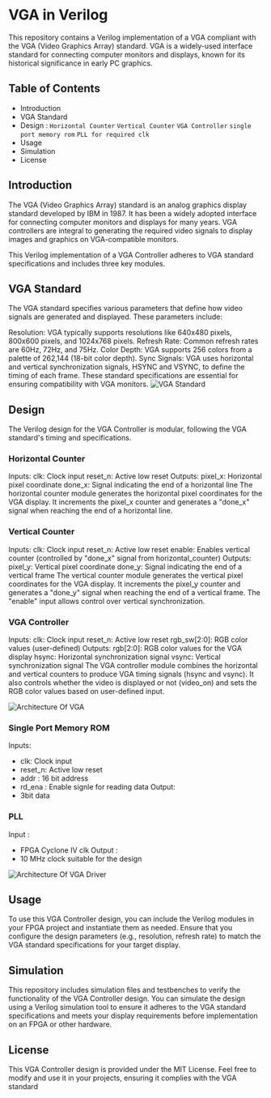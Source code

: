 # VGA in Verilog
This repository contains a Verilog implementation of a VGA compliant with the VGA (Video Graphics Array) standard. VGA is a widely-used interface standard for connecting computer monitors and displays, known for its historical significance in early PC graphics.

## Table of Contents
- Introduction
- VGA Standard
- Design :
   `Horizontal Counter`  `Vertical Counter`   `VGA Controller` `single port memory rom` `PLL for required clk`
-  Usage
-  Simulation
-  License

## Introduction
The VGA (Video Graphics Array) standard is an analog graphics display standard developed by IBM in 1987. It has been a widely adopted interface for connecting computer monitors and displays for many years. VGA controllers are integral to generating the required video signals to display images and graphics on VGA-compatible monitors.

This Verilog implementation of a VGA Controller adheres to VGA standard specifications and includes three key modules.

## VGA Standard
The VGA standard specifies various parameters that define how video signals are generated and displayed. These parameters include:

Resolution: VGA typically supports resolutions like 640x480 pixels, 800x600 pixels, and 1024x768 pixels.
Refresh Rate: Common refresh rates are 60Hz, 72Hz, and 75Hz.
Color Depth: VGA supports 256 colors from a palette of 262,144 (18-bit color depth).
Sync Signals: VGA uses horizontal and vertical synchronization signals, HSYNC and VSYNC, to define the timing of each frame.
These standard specifications are essential for ensuring compatibility with VGA monitors.
![VGA Standard](https://i.ibb.co/GCxpX3b/Screenshot-2023-09-12-032527.png)
## Design
The Verilog design for the VGA Controller is modular, following the VGA standard's timing and specifications.

### Horizontal Counter
Inputs:
clk: Clock input
reset_n: Active low reset
Outputs:
pixel_x: Horizontal pixel coordinate
done_x: Signal indicating the end of a horizontal line
The horizontal counter module generates the horizontal pixel coordinates for the VGA display. It increments the pixel_x counter and generates a "done_x" signal when reaching the end of a horizontal line.

### Vertical Counter
Inputs:
clk: Clock input
reset_n: Active low reset
enable: Enables vertical counter (controlled by "done_x" signal from horizontal_counter)
Outputs:
pixel_y: Vertical pixel coordinate
done_y: Signal indicating the end of a vertical frame
The vertical counter module generates the vertical pixel coordinates for the VGA display. It increments the pixel_y counter and generates a "done_y" signal when reaching the end of a vertical frame. The "enable" input allows control over vertical synchronization.

### VGA Controller
Inputs:
clk: Clock input
reset_n: Active low reset
rgb_sw[2:0]: RGB color values (user-defined)
Outputs:
rgb[2:0]: RGB color values for the VGA display
hsync: Horizontal synchronization signal
vsync: Vertical synchronization signal
The VGA controller module combines the horizontal and vertical counters to produce VGA timing signals (hsync and vsync). It also controls whether the video is displayed or not (video_on) and sets the RGB color values based on user-defined input.

![Architecture Of VGA](https://i.ibb.co/T1mb2bQ/Screenshot-2023-09-12-032548.png)

### Single Port Memory ROM
Inputs:
- clk: Clock input
- reset_n: Active low reset
- addr : 16 bit address
- rd_ena : Enable signle for reading data
Output:
- 3bit data

### PLL
Input :
- FPGA Cyclone IV clk
Output :
- 10 MHz clock suitable for the design

 ![Architecture Of VGA Driver ](<img src="https://i.ibb.co/ckqbkbS/Screenshot-2023-09-29-195505.png" alt="Screenshot-2023-09-29-195505" border="0">)
## Usage
To use this VGA Controller design, you can include the Verilog modules in your FPGA project and instantiate them as needed. Ensure that you configure the design parameters (e.g., resolution, refresh rate) to match the VGA standard specifications for your target display.

## Simulation
This repository includes simulation files and testbenches to verify the functionality of the VGA Controller design. You can simulate the design using a Verilog simulation tool to ensure it adheres to the VGA standard specifications and meets your display requirements before implementation on an FPGA or other hardware.

## License
This VGA Controller design is provided under the MIT License. Feel free to modify and use it in your projects, ensuring it complies with the VGA standard

